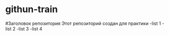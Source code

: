 # githun-train
#Заголовок репозитория
Этот репозиторий создан для практики
-list 1
-list 2
-list 3
-list 4
